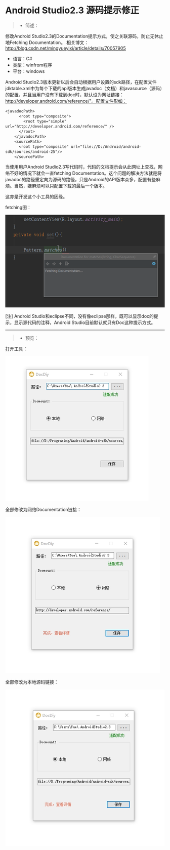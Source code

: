 # Android Studio2.3 源码提示修正


> * 简述：

修改Android Studio2.3的Documentation提示方式，使之关联源码，防止无休止地Fetching Documentation。
相关博文：http://blog.csdn.net/mingyueyixi/article/details/70057905

 - 语言：C#
 - 类型：winfrom程序
 - 平台：windows


Android Studio2.3版本更新以后会自动根据用户设置的sdk路径，在配置文件jdktable.xml中为每个下载的api版本生成javadoc（文档）和javasource（源码）的配置，并且当用户没有下载到doc时，默认设为网址链接：http://developer.android.com/reference/"。配置文件形如：


    <javadocPath>
          <root type="composite">
            <root type="simple" url="http://developer.android.com/reference/" />
          </root>
        </javadocPath>
        <sourcePath>
          <root type="composite" url="file://D:/Android/android-sdk/sources/android-25"/>
        </sourcePath>

当使用用户Android Studio2.3写代码时，代码的文档提示会从此网址上查找，网络不好的情况下就会一直fetching Documentation。这个问题的解决方法就是将javadoc的路径重定向为源码的路径，只是Android的API版本众多，配置有些麻烦。当然，嫌麻烦可以只配置下载的最后一个版本。

这亦是开发这个小工具的因缘。


fetching图：

![0](https://raw.githubusercontent.com/Mingyueyixi/DocDiy/master/preview/AndroidStudioFetching%20.png)

[注] Android Studio和eclipse不同，没有像eclipse那样，既可以显示doc的提示，显示源代码的注释，Android Studio目前默认就只有Doc这种提示方式。

------

> * 预览：



打开工具：

![1](https://github.com/Mingyueyixi/DocDiy/blob/master/preview/0.jpg)

全部修改为网络Documentation链接：

![2](https://github.com/Mingyueyixi/DocDiy/blob/master/preview/1.jpg)

全部修改为本地源码链接：

![3](https://github.com/Mingyueyixi/DocDiy/blob/master/preview/2.jpg)


